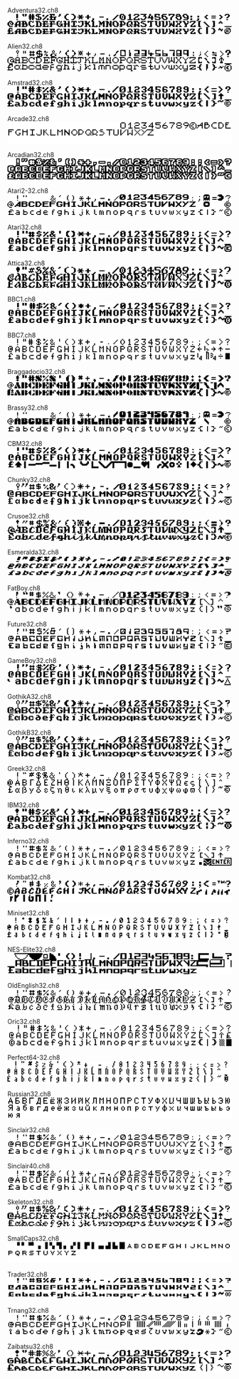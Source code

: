 
Adventura32.ch8
![ Adventura32.ch8 ]( images/Adventura32.png )

Alien32.ch8
![ Alien32.ch8 ]( images/Alien32.png )

Amstrad32.ch8
![ Amstrad32.ch8 ]( images/Amstrad32.png )

Arcade32.ch8
![ Arcade32.ch8 ]( images/Arcade32.png )

Arcadian32.ch8
![ Arcadian32.ch8 ]( images/Arcadian32.png )

Atari2-32.ch8
![ Atari2-32.ch8 ]( images/Atari2-32.png )

Atari32.ch8
![ Atari32.ch8 ]( images/Atari32.png )

Attica32.ch8
![ Attica32.ch8 ]( images/Attica32.png )

BBC1.ch8
![ BBC1.ch8 ]( images/BBC1.png )

BBC7.ch8
![ BBC7.ch8 ]( images/BBC7.png )

Braggadocio32.ch8
![ Braggadocio32.ch8 ]( images/Braggadocio32.png )

Brassy32.ch8
![ Brassy32.ch8 ]( images/Brassy32.png )

CBM32.ch8
![ CBM32.ch8 ]( images/CBM32.png )

Chunky32.ch8
![ Chunky32.ch8 ]( images/Chunky32.png )

Crusoe32.ch8
![ Crusoe32.ch8 ]( images/Crusoe32.png )

Esmeralda32.ch8
![ Esmeralda32.ch8 ]( images/Esmeralda32.png )

FatBoy.ch8
![ FatBoy.ch8 ]( images/FatBoy.png )

Future32.ch8
![ Future32.ch8 ]( images/Future32.png )

GameBoy32.ch8
![ GameBoy32.ch8 ]( images/GameBoy32.png )

GothikA32.ch8
![ GothikA32.ch8 ]( images/GothikA32.png )

GothikB32.ch8
![ GothikB32.ch8 ]( images/GothikB32.png )

Greek32.ch8
![ Greek32.ch8 ]( images/Greek32.png )

IBM32.ch8
![ IBM32.ch8 ]( images/IBM32.png )

Inferno32.ch8
![ Inferno32.ch8 ]( images/Inferno32.png )

Kombat32.ch8
![ Kombat32.ch8 ]( images/Kombat32.png )

Miniset32.ch8
![ Miniset32.ch8 ]( images/Miniset32.png )

NES-Elite32.ch8
![ NES-Elite32.ch8 ]( images/NES-Elite32.png )

OldEnglish32.ch8
![ OldEnglish32.ch8 ]( images/OldEnglish32.png )

Oric32.ch8
![ Oric32.ch8 ]( images/Oric32.png )

Perfect64-32.ch8
![ Perfect64-32.ch8 ]( images/Perfect64-32.png )

Russian32.ch8
![ Russian32.ch8 ]( images/Russian32.png )

Sinclair32.ch8
![ Sinclair32.ch8 ]( images/Sinclair32.png )

Sinclair40.ch8
![ Sinclair40.ch8 ]( images/Sinclair40.png )

Skeleton32.ch8
![ Skeleton32.ch8 ]( images/Skeleton32.png )

SmallCaps32.ch8
![ SmallCaps32.ch8 ]( images/SmallCaps32.png )

Trader32.ch8
![ Trader32.ch8 ]( images/Trader32.png )

Trnang32.ch8
![ Trnang32.ch8 ]( images/Trnang32.png )

Zaibatsu32.ch8
![ Zaibatsu32.ch8 ]( images/Zaibatsu32.png )
